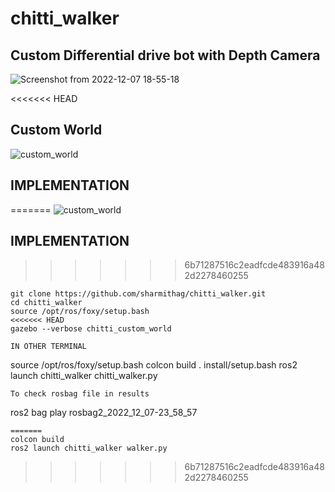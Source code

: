 # chitti_walker
## Custom Differential drive bot with Depth Camera
![Screenshot from 2022-12-07 18-55-18](https://user-images.githubusercontent.com/90351952/206322680-adbc5a71-e1bd-45a2-930b-3aa434e64a07.png)

<<<<<<< HEAD
## Custom World

![custom_world](https://user-images.githubusercontent.com/90351952/206322018-ac483ec2-b5e5-4635-9383-fb506395827d.png)

## IMPLEMENTATION

=======
![custom_world](https://user-images.githubusercontent.com/90351952/206322018-ac483ec2-b5e5-4635-9383-fb506395827d.png)

## IMPLEMENTATION
>>>>>>> 6b71287516c2eadfcde483916a482d2278460255
```
git clone https://github.com/sharmithag/chitti_walker.git
cd chitti_walker
source /opt/ros/foxy/setup.bash
<<<<<<< HEAD
gazebo --verbose chitti_custom_world
```
```
IN OTHER TERMINAL
```
source /opt/ros/foxy/setup.bash
colcon build
. install/setup.bash
ros2 launch chitti_walker chitti_walker.py

```
To check rosbag file in results

```
ros2 bag play rosbag2_2022_12_07-23_58_57
```
=======
colcon build
ros2 launch chitti_walker walker.py
```

>>>>>>> 6b71287516c2eadfcde483916a482d2278460255
